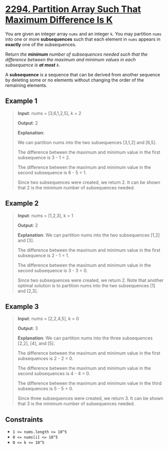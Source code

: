 # [2294. Partition Array Such That Maximum Difference Is K](https://leetcode.com/problems/partition-array-such-that-maximum-difference-is-k)

You are given an integer array `nums` and an integer `k`. You may partition `nums` into one or more **subsequences** such that each element in `nums` appears in **exactly** one of the subsequences.

Return *the **minimum** number of subsequences needed such that the difference between the maximum and minimum values in each subsequence is **at most** `k`*.

A **subsequence** is a sequence that can be derived from another sequence by deleting some or no elements without changing the order of the remaining elements.

## Example 1

> **Input**: nums = [3,6,1,2,5], k = 2
>
> **Output**: 2
>
> **Explanation**:
>
> We can partition nums into the two subsequences [3,1,2] and [6,5].
>
> The difference between the maximum and minimum value in the first subsequence is 3 - 1 = 2.
>
> The difference between the maximum and minimum value in the second subsequence is 6 - 5 = 1.
>
> Since two subsequences were created, we return 2. It can be shown that 2 is the minimum number of subsequences needed.

## Example 2

> **Input**: nums = [1,2,3], k = 1
>
> **Output**: 2
>
> **Explanation**:
> We can partition nums into the two subsequences [1,2] and [3].
>
> The difference between the maximum and minimum value in the first subsequence is 2 - 1 = 1.
>
> The difference between the maximum and minimum value in the second subsequence is 3 - 3 = 0.
>
> Since two subsequences were created, we return 2. Note that another optimal solution is to partition nums into the two subsequences [1] and [2,3].

## Example 3

> **Input**: nums = [2,2,4,5], k = 0
>
> **Output**: 3
>
> **Explanation**:
> We can partition nums into the three subsequences [2,2], [4], and [5].
>
> The difference between the maximum and minimum value in the first subsequences is 2 - 2 = 0.
>
> The difference between the maximum and minimum value in the second subsequences is 4 - 4 = 0.
>
> The difference between the maximum and minimum value in the third subsequences is 5 - 5 = 0.
>
> Since three subsequences were created, we return 3. It can be shown that 3 is the minimum number of subsequences needed.

## Constraints

- `1 <= nums.length <= 10^5`
- `0 <= nums[i] <= 10^5`
- `0 <= k <= 10^5`
